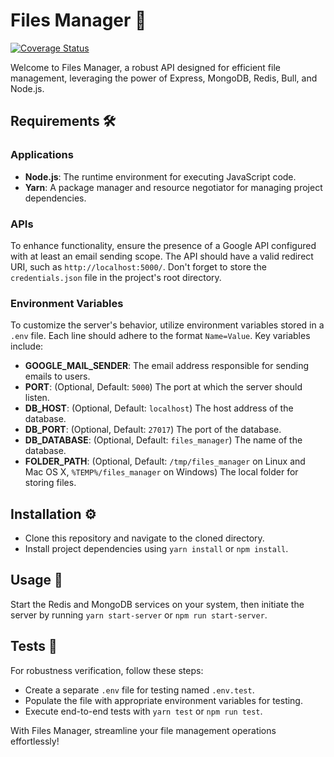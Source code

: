 # Files Manager 📁

[![Coverage Status](https://coveralls.io/repos/github/B3zaleel/alx-files_manager/badge.svg?branch=main)](https://coveralls.io/github/B3zaleel/alx-files_manager?branch=main)

Welcome to Files Manager, a robust API designed for efficient file management, leveraging the power of Express, MongoDB, Redis, Bull, and Node.js.

## Requirements 🛠️

### Applications

- **Node.js**: The runtime environment for executing JavaScript code.
- **Yarn**: A package manager and resource negotiator for managing project dependencies.

### APIs

To enhance functionality, ensure the presence of a Google API configured with at least an email sending scope. The API should have a valid redirect URI, such as `http://localhost:5000/`. Don't forget to store the `credentials.json` file in the project's root directory.

### Environment Variables

To customize the server's behavior, utilize environment variables stored in a `.env` file. Each line should adhere to the format `Name=Value`. Key variables include:

- **GOOGLE_MAIL_SENDER**: The email address responsible for sending emails to users.
- **PORT**: (Optional, Default: `5000`) The port at which the server should listen.
- **DB_HOST**: (Optional, Default: `localhost`) The host address of the database.
- **DB_PORT**: (Optional, Default: `27017`) The port of the database.
- **DB_DATABASE**: (Optional, Default: `files_manager`) The name of the database.
- **FOLDER_PATH**: (Optional, Default: `/tmp/files_manager` on Linux and Mac OS X, `%TEMP%/files_manager` on Windows) The local folder for storing files.

## Installation ⚙️

- Clone this repository and navigate to the cloned directory.
- Install project dependencies using `yarn install` or `npm install`.

## Usage 🚀

Start the Redis and MongoDB services on your system, then initiate the server by running `yarn start-server` or `npm run start-server`.

## Tests 🧪

For robustness verification, follow these steps:

- Create a separate `.env` file for testing named `.env.test`.
- Populate the file with appropriate environment variables for testing.
- Execute end-to-end tests with `yarn test` or `npm run test`.

With Files Manager, streamline your file management operations effortlessly!